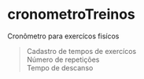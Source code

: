 # cronometroTreinos
Cronômetro para exercícos fisícos  
>Cadastro de tempos de exercícos  
>Número de repetições  
>Tempo de descanso  
